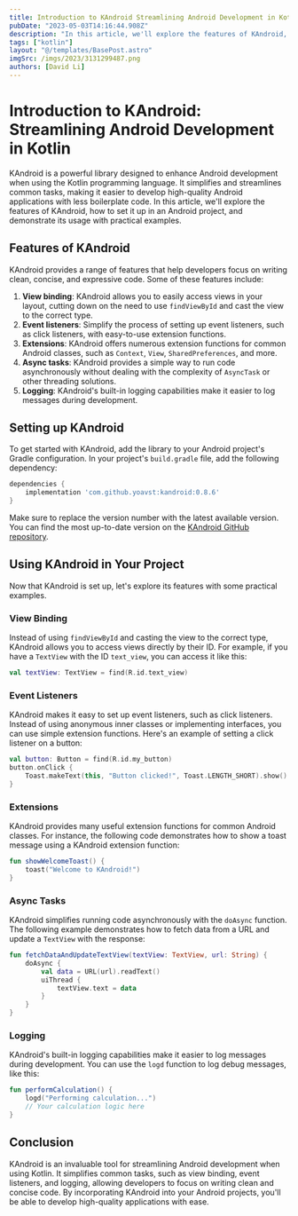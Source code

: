 ```yaml
---
title: Introduction to KAndroid Streamlining Android Development in Kotlin
pubDate: "2023-05-03T14:16:44.908Z"
description: "In this article, we'll explore the features of KAndroid, how to set it up in an Android project, and demonstrate its usage with practical examples."
tags: ["kotlin"]
layout: "@/templates/BasePost.astro"
imgSrc: /imgs/2023/3131299487.png
authors: [David Li]
---
```

# Introduction to KAndroid: Streamlining Android Development in Kotlin

KAndroid is a powerful library designed to enhance Android development when using the Kotlin programming language. It simplifies and streamlines common tasks, making it easier to develop high-quality Android applications with less boilerplate code. In this article, we'll explore the features of KAndroid, how to set it up in an Android project, and demonstrate its usage with practical examples.

## Features of KAndroid

KAndroid provides a range of features that help developers focus on writing clean, concise, and expressive code. Some of these features include:

1. **View binding**: KAndroid allows you to easily access views in your layout, cutting down on the need to use `findViewById` and cast the view to the correct type.
2. **Event listeners**: Simplify the process of setting up event listeners, such as click listeners, with easy-to-use extension functions.
3. **Extensions**: KAndroid offers numerous extension functions for common Android classes, such as `Context`, `View`, `SharedPreferences`, and more.
4. **Async tasks**: KAndroid provides a simple way to run code asynchronously without dealing with the complexity of `AsyncTask` or other threading solutions.
5. **Logging**: KAndroid's built-in logging capabilities make it easier to log messages during development.

## Setting up KAndroid

To get started with KAndroid, add the library to your Android project's Gradle configuration. In your project's `build.gradle` file, add the following dependency:

```groovy
dependencies {
    implementation 'com.github.yoavst:kandroid:0.8.6'
}
```

Make sure to replace the version number with the latest available version. You can find the most up-to-date version on the [KAndroid GitHub repository](https://github.com/yoavst/kandroid).

## Using KAndroid in Your Project

Now that KAndroid is set up, let's explore its features with some practical examples.

### View Binding

Instead of using `findViewById` and casting the view to the correct type, KAndroid allows you to access views directly by their ID. For example, if you have a `TextView` with the ID `text_view`, you can access it like this:

```kotlin
val textView: TextView = find(R.id.text_view)
```

### Event Listeners

KAndroid makes it easy to set up event listeners, such as click listeners. Instead of using anonymous inner classes or implementing interfaces, you can use simple extension functions. Here's an example of setting a click listener on a button:

```kotlin
val button: Button = find(R.id.my_button)
button.onClick {
    Toast.makeText(this, "Button clicked!", Toast.LENGTH_SHORT).show()
}
```

### Extensions

KAndroid provides many useful extension functions for common Android classes. For instance, the following code demonstrates how to show a toast message using a KAndroid extension function:

```kotlin
fun showWelcomeToast() {
    toast("Welcome to KAndroid!")
}
```

### Async Tasks

KAndroid simplifies running code asynchronously with the `doAsync` function. The following example demonstrates how to fetch data from a URL and update a `TextView` with the response:

```kotlin
fun fetchDataAndUpdateTextView(textView: TextView, url: String) {
    doAsync {
        val data = URL(url).readText()
        uiThread {
            textView.text = data
        }
    }
}
```

### Logging

KAndroid's built-in logging capabilities make it easier to log messages during development. You can use the `logd` function to log debug messages, like this:

```kotlin
fun performCalculation() {
    logd("Performing calculation...")
    // Your calculation logic here
}
```

## Conclusion

KAndroid is an invaluable tool for streamlining Android development when using Kotlin. It simplifies common tasks, such as view binding, event listeners, and logging, allowing developers to focus on writing clean and concise code. By incorporating KAndroid into your Android projects, you'll be able to develop high-quality applications with ease.
